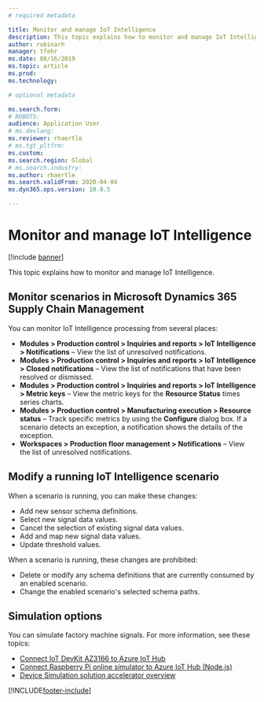 ```yaml
---
# required metadata

title: Monitor and manage IoT Intelligence
description: This topic explains how to monitor and manage IoT Intelligence.
author: robinarh
manager: tfehr
ms.date: 08/16/2019
ms.topic: article
ms.prod: 
ms.technology: 

# optional metadata

ms.search.form: 
# ROBOTS: 
audience: Application User
# ms.devlang: 
ms.reviewer: rhaertle
# ms.tgt_pltfrm: 
ms.custom: 
ms.search.region: Global
# ms.search.industry: 
ms.author: rhaertle
ms.search.validFrom: 2020-04-04
ms.dyn365.ops.version: 10.0.5

---
```


# Monitor and manage IoT Intelligence

[!include [banner](../../includes/banner.md)]

This topic explains how to monitor and manage IoT Intelligence.

## <a id="monitor-scenarios"></a>Monitor scenarios in Microsoft Dynamics 365 Supply Chain Management

You can monitor IoT Intelligence processing from several places:

+ **Modules \> Production control \> Inquiries and reports \> IoT Intelligence \> Notifications** – View the list of unresolved notifications.
+ **Modules \> Production control \> Inquiries and reports \> IoT Intelligence \> Closed notifications** – View the list of notifications that have been resolved or dismissed.
+ **Modules \> Production control \> Inquiries and reports \> IoT Intelligence \> Metric keys** – View the metric keys for the **Resource Status** times series charts.
+ **Modules \> Production control \> Manufacturing execution \> Resource status** – Track specific metrics by using the **Configure** dialog box. If a scenario detects an exception, a notification shows the details of the exception.
+ **Workspaces \> Production floor management \> Notifications** – View the list of unresolved notifications.

## Modify a running IoT Intelligence scenario

When a scenario is running, you can make these changes:

+ Add new sensor schema definitions.
+ Select new signal data values.
+ Cancel the selection of existing signal data values.
+ Add and map new signal data values.
+ Update threshold values.

When a scenario is running, these changes are prohibited:

+ Delete or modify any schema definitions that are currently consumed by an enabled scenario.
+ Change the enabled scenario's selected schema paths.

## Simulation options

You can simulate factory machine signals. For more information, see these topics:

+ [Connect IoT DevKit AZ3166 to Azure IoT Hub](https://docs.microsoft.com/azure/iot-hub/iot-hub-arduino-iot-devkit-az3166-get-started)
+ [Connect Raspberry Pi online simulator to Azure IoT Hub (Node.js)](https://docs.microsoft.com/azure/iot-hub/iot-hub-raspberry-pi-web-simulator-get-started)
+ [Device Simulation solution accelerator overview](https://docs.microsoft.com/azure/iot-accelerators/iot-accelerators-device-simulation-overview)


[!INCLUDE[footer-include](../../includes/footer-banner.md)]